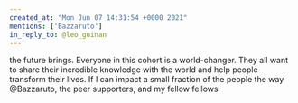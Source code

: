 ```yaml
---
created_at: "Mon Jun 07 14:31:54 +0000 2021"
mentions: ['Bazzaruto']
in_reply_to: @leo_guinan
---
```


the future brings. Everyone in this cohort is a world-changer. They all want to share their incredible knowledge with the world and help people transform their lives. If I can impact a small fraction of the people the way @Bazzaruto, the peer supporters, and my fellow fellows